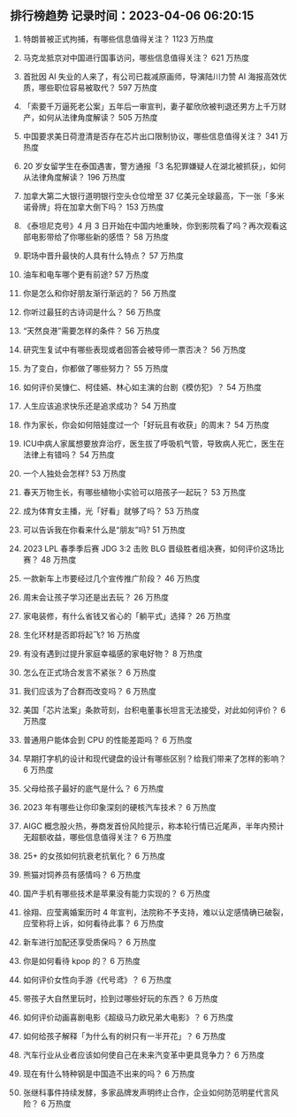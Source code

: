 
## 排行榜趋势 记录时间：2023-04-06 06:20:15
  
  1. 特朗普被正式拘捕，有哪些信息值得关注？ 1123 万热度
    
  2. 马克龙抵京对中国进行国事访问，哪些信息值得关注？ 621 万热度
    
  3. 首批因 AI 失业的人来了，有公司已裁减原画师，导演陆川力赞 AI 海报高效优质，哪些职位容易被取代？ 597 万热度
    
  4. 「索要千万逼死老公案」五年后一审宣判，妻子翟欣欣被判退还男方上千万财产，如何从法律角度解读？ 505 万热度
    
  5. 中国要求美日荷澄清是否存在芯片出口限制协议，哪些信息值得关注？ 341 万热度
    
  6. 20 岁女留学生在泰国遇害，警方通报「3 名犯罪嫌疑人在湖北被抓获」，如何从法律角度解读？ 196 万热度
    
  7. 加拿大第二大银行道明银行空头仓位增至 37 亿美元全球最高，下一张「多米诺骨牌」将在加拿大倒下吗？ 153 万热度
    
  8. 《泰坦尼克号》4 月 3 日开始在中国内地重映，你到影院看了吗？再次观看这部电影带给了你哪些新的感悟？ 58 万热度
    
  9. 职场中晋升最快的人具有什么特点？ 57 万热度
    
  10. 油车和电车哪个更有前途? 57 万热度
    
  11. 你是怎么和你好朋友渐行渐远的？ 56 万热度
    
  12. 你听过最狂的古诗词是什么？ 56 万热度
    
  13. “天然良港”需要怎样的条件？ 56 万热度
    
  14. 研究生复试中有哪些表现或者回答会被导师一票否决？ 56 万热度
    
  15. 为了变白，你都做了哪些努力？ 55 万热度
    
  16. 如何评价吴慷仁、柯佳嬿、林心如主演的台剧《模仿犯》？ 54 万热度
    
  17. 人生应该追求快乐还是追求成功？ 54 万热度
    
  18. 作为家长，你会如何陪娃度过一个「好玩且有收获」的周末？ 54 万热度
    
  19. ICU中病人家属想要放弃治疗，医生拔了呼吸机气管，导致病人死亡，医生在法律上有错吗？ 54 万热度
    
  20. 一个人独处会怎样? 53 万热度
    
  21. 春天万物生长，有哪些植物小实验可以陪孩子一起玩？ 53 万热度
    
  22. 成为体育女主播，光「好看」就够了吗？ 53 万热度
    
  23. 可以告诉我在你看来什么是“朋友”吗? 51 万热度
    
  24. 2023 LPL 春季季后赛 JDG 3:2 击败 BLG 晋级胜者组决赛，如何评价这场比赛？ 48 万热度
    
  25. 一款新车上市要经过几个宣传推广阶段？ 46 万热度
    
  26. 周末会让孩子学习还是出去玩？ 26 万热度
    
  27. 家电装修，有什么省钱又省心的「躺平式」选择？ 26 万热度
    
  28. 生化环材是否即将起飞? 16 万热度
    
  29. 有没有遇到过提升家庭幸福感的家电好物？ 8 万热度
    
  30. 怎么在正式场合发言不紧张？ 6 万热度
    
  31. 我们应该为了合群而改变吗？ 6 万热度
    
  32. 美国「芯片法案」条款苛刻，台积电董事长坦言无法接受，对此如何评价？ 6 万热度
    
  33. 普通用户能体会到 CPU 的性能差距吗？ 6 万热度
    
  34. 早期打字机的设计和现代键盘的设计有哪些区别？给我们带来了怎样的影响？ 6 万热度
    
  35. 父母给孩子最好的底气是什么？ 6 万热度
    
  36. 2023 年有哪些让你印象深刻的硬核汽车技术？ 6 万热度
    
  37. AIGC 概念股火热，券商发首份风险提示，称本轮行情已近尾声，半年内预计无超额收益，哪些信息值得关注？ 6 万热度
    
  38. 25+ 的女孩如何抗衰老抗氧化？ 6 万热度
    
  39. 熊猫对饲养员有感情吗？ 6 万热度
    
  40. 国产手机有哪些技术是苹果没有能力实现的？ 6 万热度
    
  41. 徐翔、应莹离婚案历时 4 年宣判，法院称不予支持，难以认定感情确已破裂，应莹称将上诉，如何看待此事？ 6 万热度
    
  42. 新车进行加配还享受质保吗？ 6 万热度
    
  43. 你是如何看待 kpop 的？ 6 万热度
    
  44. 如何评价女性向手游《代号鸢》？ 6 万热度
    
  45. 带孩子大自然里玩时，捡到过哪些好玩的东西？ 6 万热度
    
  46. 如何评价动画喜剧电影《超级马力欧兄弟大电影》？ 6 万热度
    
  47. 如何给孩子解释「为什么有的树只有一半开花」？ 6 万热度
    
  48. 汽车行业从业者应该如何使自己在未来汽变革中更具竞争力？ 6 万热度
    
  49. 现在有什么特种钢是中国造不出来的吗？ 6 万热度
    
  50. 张继科事件持续发酵，多家品牌发声明终止合作，企业如何防范明星代言风险？ 6 万热度
    